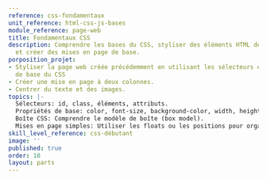 ```yaml
---
reference: css-fondamentaux
unit_reference: html-css-js-bases
module_reference: page-web
title: Fondamentaux CSS
description: Comprendre les bases du CSS, styliser des éléments HTML de manière simple
  et créer des mises en page de base.
porposition_projet:
- Styliser la page web créée précédemment en utilisant les sélecteurs et les propriétés
  de base du CSS
- Créer une mise en page à deux colonnes.
- Centrer du texte et des images.
topics: |-
  Sélecteurs: id, class, éléments, attributs.
  Propriétés de base: color, font-size, background-color, width, height, margin, padding.
  Boîte CSS: Comprendre le modèle de boîte (box model).
  Mises en page simples: Utiliser les floats ou les positions pour organiser les éléments.
skill_level_reference: css-débutant
image: ''
published: true
order: 10
layout: parts
---
```

